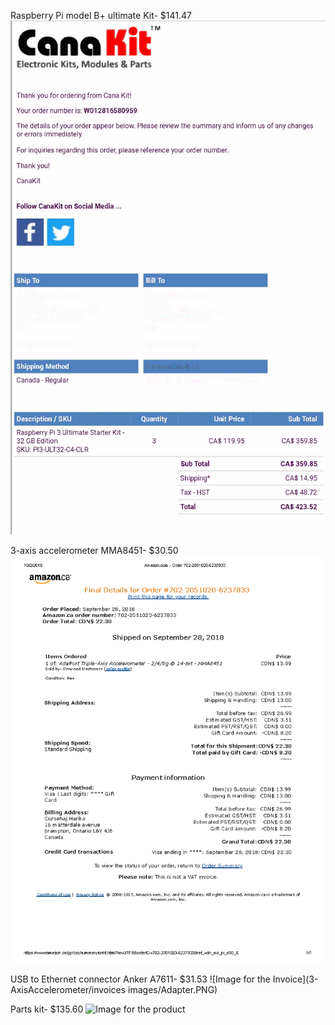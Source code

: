 Raspberry Pi model B+ ultimate Kit- $141.47 ![Image for the Invoice](https://github.com/ArmanVelani/3-AxisAccelerometer/blob/master/invoices%20images/RaspberryInvoice.png)   

3-axis accelerometer MMA8451- $30.50 ![Image for the Invoice](https://github.com/ArmanVelani/3-AxisAccelerometer/blob/master/invoices%20images/Sensor.png)   

USB to Ethernet connector Anker A7611- $31.53 ![Image for the Invoice](3-AxisAccelerometer/invoices images/Adapter.PNG)   

Parts kit- $135.60 ![Image for the product](https://github.com/ArmanVelani/3-AxisAccelerometer/blob/master/invoices%20images/PartsKit.png)   
